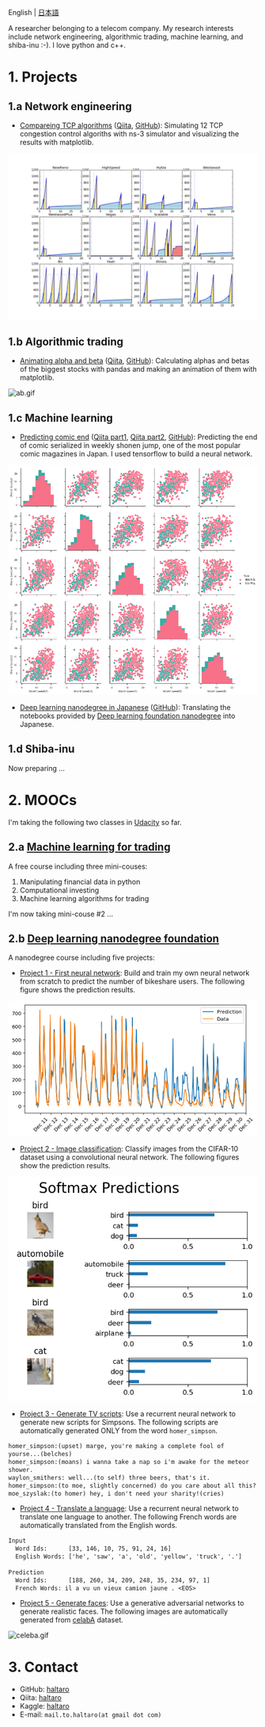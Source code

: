 English | [日本語](https://haltaro.github.io/haltaro)

A researcher belonging to a telecom company. 
My research interests include network engineering, algorithmic trading, machine learning, and shiba-inu :-).
I love python and c++.

# 1. Projects

## 1.a Network engineering

* [Compareing TCP algorithms](https://haltaro.github.io/comparing-tcp-algorithms) ([Qiita](http://qiita.com/haltaro/items/d479538345357f08c595), [GitHub](https://github.com/haltaro/comparing-tcp-algorithms)): Simulating 12 TCP congestion control algoriths with ns-3 simulator and visualizing the results with matplotlib.

![tcp.png](fig/comparing-tcp-algorithms.png)

## 1.b Algorithmic trading

* [Animating alpha and beta](https://haltaro.github.io/animating-alpha-and-beta) ([Qiita](http://qiita.com/haltaro/items/e3e29264079f6b90d6df), [GitHub](https://github.com/haltaro/animating-alpha-and-beta)): Calculating alphas and betas of the biggest stocks with pandas and making an animation of them with matplotlib.

![ab.gif](fig/animating-alpha-and-beta.gif)

## 1.c Machine learning

* [Predicting comic end](https://haltaro.github.io/predicting-comic-end) ([Qiita part1](http://qiita.com/haltaro/items/c54fa1855767f1a1abd5), [Qiita part2](http://qiita.com/haltaro/items/62d49875ed658ac8a93f), [GitHub](https://github.com/haltaro/predicting-comic-end)): Predicting the end of comic serialized in weekly shonen jump, one of the most popular comic magazines in Japan. I used tensorflow to build a neural network.

![comic.png](fig/predicting-comic-end.png)

* [Deep learning nanodegree in Japanese](https://haltaro.github.io/deep-learning-in-japanese) ([GitHub](https://github.com/haltaro/deep-learning-in-japanese)): Translating the notebooks provided by [Deep learning foundation nanodegree](https://www.udacity.com/course/deep-learning-nanodegree-foundation--nd101) into Japanese.


## 1.d Shiba-inu

Now preparing ...

# 2. MOOCs 

I'm taking the following two classes in [Udacity](https://www.udacity.com/) so far. 

## 2.a [Machine learning for trading](https://www.udacity.com/course/machine-learning-for-trading--ud501) 

A free course including three mini-couses:
1. Manipulating financial data in python
2. Computational investing
3. Machine learning algorithms for trading

I'm now taking mini-couse #2 ...

## 2.b [Deep learning nanodegree foundation](https://www.udacity.com/course/deep-learning-nanodegree-foundation--nd101) 

A nanodegree course including five projects:

* [Project 1 - First neural network](https://github.com/haltaro/udacity-deep-learning-project1/blob/master/DLND%20Your%20first%20neural%20network.html): Build and train my own neural network from scratch to predict the number of bikeshare users. The following figure shows the prediction results.

![dlnd1.png](fig/dlnd1.png)

* [Project 2 - Image classification](https://github.com/haltaro/udacity-deep-learning-project2/blob/master/dlnd_image_classification.html): Classify images from the CIFAR-10 dataset using a convolutional neural network. The following figures show the prediction results.

![dlnd2.png](fig/dlnd2.png)

* [Project 3 - Generate TV scripts](https://github.com/haltaro/udacity-deep-learning-project3/blob/master/dlnd_tv_script_generation.html): Use a recurrent neural network to generate new scripts for Simpsons. The following scripts are automatically generated ONLY from the word `homer_simpson`.

```
homer_simpson:(upset) marge, you're making a complete fool of yourse...(belches)
homer_simpson:(moans) i wanna take a nap so i'm awake for the meteor shower.
waylon_smithers: well...(to self) three beers, that's it.
homer_simpson:(to moe, slightly concerned) do you care about all this?
moe_szyslak:(to homer) hey, i don't need your sharity!(cries)
```

* [Project 4 - Translate a language](https://github.com/haltaro/udacity-deep-learning-project4/blob/master/dlnd_language_translation.html): Use a recurrent neural network to translate one language to another. The following French words are automatically translated from the English words.

```
Input
  Word Ids:      [33, 146, 10, 75, 91, 24, 16]
  English Words: ['he', 'saw', 'a', 'old', 'yellow', 'truck', '.']

Prediction
  Word Ids:      [188, 260, 34, 209, 248, 35, 234, 97, 1]
  French Words: il a vu un vieux camion jaune . <EOS>
```


* [Project 5 - Generate faces](https://github.com/haltaro/udacity-deep-learning-project5/blob/master/dlnd_face_generation.html): Use a generative adversarial networks to generate realistic faces. The following images are automatically generated from [celabA](http://mmlab.ie.cuhk.edu.hk/projects/CelebA.html) dataset.

![celeba.gif](fig/celeba.gif)


# 3. Contact

* GitHub: [haltaro](https://github.com/haltaro)
* Qiita: [haltaro](http:/qiita.com/haltaro)
* Kaggle: [haltaro](https://www.kaggle.com/haltaro)
* E-mail: `mail.to.haltaro(at gmail dot com)`
